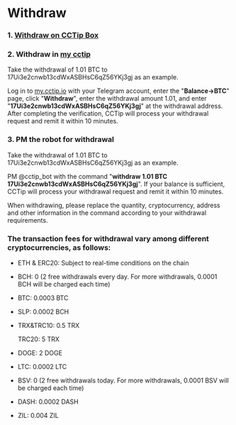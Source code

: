 # Withdraw

### 1. [Withdraw on CCTip Box ](https://doc.cctip.io/cctipbox-guide#how-to-withdraw-coins-tokens)

### 2. Withdraw in [my cctip](https://my.cctip.io/)

Take the withdrawal of 1.01 BTC to 17Ui3e2cnwb13cdWxASBHsC6qZ56YKj3gj as an example.

Log in to [my.cctip.io](https://my.cctip.io/) with your Telegram account, enter the "**Balance-&gt;BTC**" page, click "**Withdraw**", enter the withdrawal amount 1.01, and enter "**17Ui3e2cnwb13cdWxASBHsC6qZ56YKj3gj**" at the withdrawal address. After completing the verification, CCTip will process your withdrawal request and remit it within 10 minutes.

### 3. PM the robot for withdrawal

Take the withdrawal of 1.01 BTC to 17Ui3e2cnwb13cdWxASBHsC6qZ56YKj3gj as an example.

PM @cctip\_bot with the command "**withdraw 1.01 BTC 17Ui3e2cnwb13cdWxASBHsC6qZ56YKj3gj**". If your balance is sufficient, CCTip will process your withdrawal request and remit it within 10 minutes.

When withdrawing, please replace the quantity, cryptocurrency, address and other information in the command according to your withdrawal requirements.

### The transaction fees for withdrawal vary among different cryptocurrencies, as follows:

* ETH & ERC20: Subject to real-time conditions on the chain
* BCH: 0 \(2 free withdrawals every day. For more withdrawals, 0.0001 BCH will be charged each time\)
* BTC: 0.0003 BTC
* SLP:  0.0002 BCH
* TRX&TRC10: 0.5 TRX

  TRC20: 5 TRX

* DOGE: 2 DOGE
* LTC: 0.0002 LTC
* BSV: 0  \(2 free withdrawals today. For more withdrawals, 0.0001 BSV will be charged each time\)
* DASH: 0.0002 DASH
* ZIL: 0.004 ZIL

